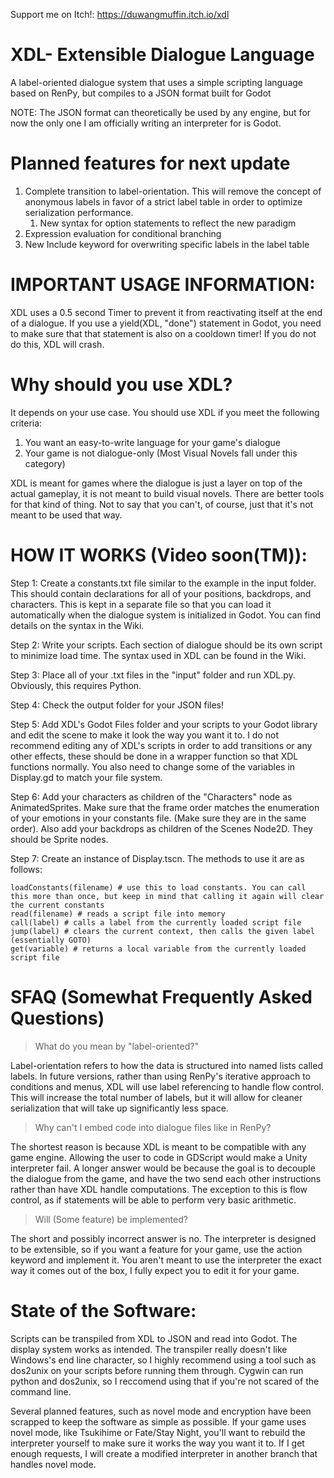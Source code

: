 Support me on Itch!: https://duwangmuffin.itch.io/xdl
# XDL- Extensible Dialogue Language
A label-oriented dialogue system that uses a simple scripting language based on RenPy, but compiles to a JSON format built for Godot

NOTE: The JSON format can theoretically be used by any engine, but for now the only one I am officially writing an interpreter for is Godot.

# Planned features for next update
1) Complete transition to label-orientation. This will remove the concept of anonymous labels in favor of a strict label table in order to optimize serialization performance.
    1) New syntax for option statements to reflect the new paradigm
2) Expression evaluation for conditional branching
3) New Include keyword for overwriting specific labels in the label table

# IMPORTANT USAGE INFORMATION:
XDL uses a 0.5 second Timer to prevent it from reactivating itself at the end of a dialogue. If you use a yield(XDL, "done") statement in Godot, you need to make sure that that statement is also on a cooldown timer! If you do not do this, XDL will crash.

# Why should you use XDL?
It depends on your use case. You should use XDL if you meet the following criteria:
1) You want an easy-to-write language for your game's dialogue
2) Your game is not dialogue-only (Most Visual Novels fall under this category)

XDL is meant for games where the dialogue is just a layer on top of the actual gameplay, it is not meant to build visual novels. There are better tools for that kind of thing. Not to say that you can't, of course, just that it's not meant to be used that way.
  
# HOW IT WORKS (Video soon(TM)):

Step 1: Create a constants.txt file similar to the example in the input folder. This should contain declarations for all of your positions, backdrops, and characters. This is kept in a separate file so that you can load it automatically when the dialogue system is initialized in Godot. You can find details on the syntax in the Wiki.

Step 2: Write your scripts. Each section of dialogue should be its own script to minimize load time. The syntax used in XDL can be found in the Wiki.

Step 3: Place all of your .txt files in the "input" folder and run XDL.py. Obviously, this requires Python.

Step 4: Check the output folder for your JSON files!

Step 5: Add XDL's Godot Files folder and your scripts to your Godot library and edit the scene to make it look the way you want it to. I do not recommend editing any of XDL's scripts in order to add transitions or any other effects, these should be done in a wrapper function so that XDL functions normally. You also need to change some of the variables in Display.gd to match your file system.

Step 6: Add your characters as children of the "Characters" node as AnimatedSprites. Make sure that the frame order matches the enumeration of your emotions in your constants file. (Make sure they are in the same order). Also add your backdrops as children of the Scenes Node2D. They should be Sprite nodes.

Step 7: Create an instance of Display.tscn. The methods to use it are as follows:
```
loadConstants(filename) # use this to load constants. You can call this more than once, but keep in mind that calling it again will clear the current constants
read(filename) # reads a script file into memory
call(label) # calls a label from the currently loaded script file
jump(label) # clears the current context, then calls the given label (essentially GOTO)
get(variable) # returns a local variable from the currently loaded script file
```

# SFAQ (Somewhat Frequently Asked Questions)
> What do you mean by "label-oriented?"

Label-orientation refers to how the data is structured into named lists called labels. In future versions, rather than using RenPy's iterative approach to conditions and menus, XDL will use label referencing to handle flow control. This will increase the total number of labels, but it will allow for cleaner serialization that will take up significantly less space.

> Why can't I embed code into dialogue files like in RenPy?

The shortest reason is because XDL is meant to be compatible with any game engine. Allowing the user to code in GDScript would make a Unity interpreter fail. A longer answer would be because the goal is to decouple the dialogue from the game, and have the two send each other instructions rather than have XDL handle computations. The exception to this is flow control, as if statements will be able to perform very basic arithmetic.

> Will (Some feature) be implemented?
  
The short and possibly incorrect answer is no. The interpreter is designed to be extensible, so if you want a feature for your game, use the action keyword and implement it. You aren't meant to use the interpreter the exact way it comes out of the box, I fully expect you to edit it for your game.

# State of the Software:

Scripts can be transpiled from XDL to JSON and read into Godot. The display system works as intended. The transpiler really doesn't like Windows's end line character, so I highly recommend using a tool such as dos2unix on your scripts before running them through. Cygwin can run python and dos2unix, so I reccomend using that if you're not scared of the command line.

Several planned features, such as novel mode and encryption have been scrapped to keep the software as simple as possible. If your game uses novel mode, like Tsukihime or Fate/Stay Night, you'll want to rebuild the interpreter yourself to make sure it works the way you want it to. If I get enough requests, I will create a modified interpreter in another branch that handles novel mode.
